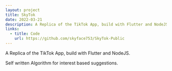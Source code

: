 ```yaml
---
layout: project
title: SkyTok
date: 2022-03-21
description: A Replica of the TikTok App, build with Flutter and NodeJS.
links:
  - title: Code
    url: https://github.com/skyface753/SkyTok-Public
---
```


A Replica of the TikTok App, build with Flutter and NodeJS.

Self written Algorithm for interest based suggestions.
